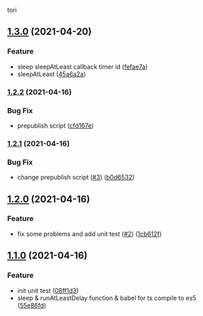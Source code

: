 tori
## [1.3.0](https://github.com/avennn/tori/compare/v1.2.2...v1.3.0) (2021-04-20)


### Feature

* sleep sleepAtLeast callback timer id ([fefae7a](https://github.com/avennn/tori/commit/fefae7ac93e8fef8e46a1b09cc19f0baf580aac7))
* sleepAtLeast ([45a6a2a](https://github.com/avennn/tori/commit/45a6a2a608879c456934ddc8e1308dc3e888e638))

### [1.2.2](https://github.com/avennn/tori/compare/v1.2.1...v1.2.2) (2021-04-16)


### Bug Fix

* prepublish script ([cfd167e](https://github.com/avennn/tori/commit/cfd167e288de3e8cb2688871cfefcecc691a04a5))

### [1.2.1](https://github.com/avennn/tori/compare/v1.2.0...v1.2.1) (2021-04-16)


### Bug Fix

* change prepublish script ([#3](https://github.com/avennn/tori/issues/3)) ([b0d6532](https://github.com/avennn/tori/commit/b0d6532c40d75fb34254e03125d06d9e1b0ad9c4))

## [1.2.0](https://github.com/avennn/tori/compare/v1.1.0...v1.2.0) (2021-04-16)


### Feature

* fix some problems and add unit test ([#2](https://github.com/avennn/tori/issues/2)) ([1cb612f](https://github.com/avennn/tori/commit/1cb612f0d767e2705b7849c39febf75c29e25c7a))

## [1.1.0](https://github.com/avennn/tori/compare/v1.0.0...v1.1.0) (2021-04-16)


### Feature

* init unit test ([08ff1d3](https://github.com/avennn/tori/commit/08ff1d3cfbbe53829a8e62198e0befbb9b642552))
* sleep & runAtLeastDelay function & babel for ts compile to es5 ([55e86fd](https://github.com/avennn/tori/commit/55e86fd8070ed24e3d8e00256a5572499dd3bccb))
